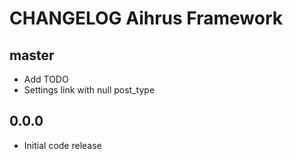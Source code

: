 # CHANGELOG Aihrus Framework

## master
* Add TODO
* Settings link with null post_type

## 0.0.0
* Initial code release 